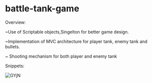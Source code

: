 # battle-tank-game

Overview:

~Use of Scriptable objects,Singelton for better game design.

~Implementation of MVC architecture for player tank, enemy tank and bullets.

~ Shooting mechanism for both player and enemy tank

Snippets:


![GYjN](https://user-images.githubusercontent.com/71144962/165120527-7dbe8f26-9fef-4e05-a16f-4e9901c9bb9e.gif)



